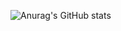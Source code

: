 ![Anurag's GitHub stats](https://github-readme-stats.vercel.app/api?username=SaulZhang&show_icons=true&theme=dark)
